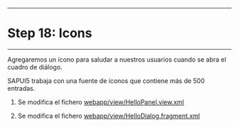 ***************
# Step 18: Icons
***************

Agregaremos un ícono para saludar a nuestros usuarios cuando se abra el cuadro de diálogo.


SAPUI5 trabaja con una fuente de íconos que contiene más de 500 entradas.

1. Se modifica el fichero [webapp/view/HelloPanel.view.xml](webapp/view/HelloPanel.view.xml)

2. Se modifica el fichero [webapp/view/HelloDialog.fragment.xml](webapp/view/HelloDialog.fragment.xml)